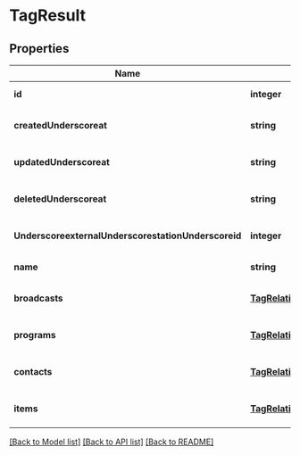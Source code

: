 # TagResult

## Properties
Name | Type | Description | Notes
------------ | ------------- | ------------- | -------------
**id** | **integer** |  | [default to null]
**createdUnderscoreat** | **string** |  | [optional] [default to null]
**updatedUnderscoreat** | **string** |  | [optional] [default to null]
**deletedUnderscoreat** | **string** |  | [optional] [default to null]
**UnderscoreexternalUnderscorestationUnderscoreid** | **integer** |  | [optional] [default to null]
**name** | **string** |  | [default to null]
**broadcasts** | [**TagRelationsBroadcasts**](TagRelationsBroadcasts.md) |  | [optional] [default to null]
**programs** | [**TagRelationsPrograms**](TagRelationsPrograms.md) |  | [optional] [default to null]
**contacts** | [**TagRelationsContacts**](TagRelationsContacts.md) |  | [optional] [default to null]
**items** | [**TagRelationsItems**](TagRelationsItems.md) |  | [optional] [default to null]

[[Back to Model list]](../README.md#documentation-for-models) [[Back to API list]](../README.md#documentation-for-api-endpoints) [[Back to README]](../README.md)


